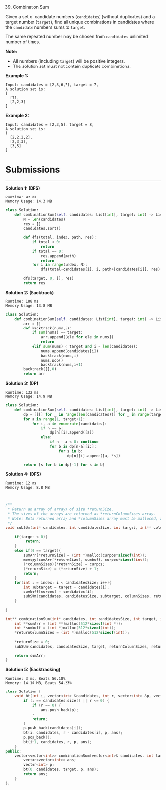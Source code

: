 39. Combination Sum

Given a set of candidate numbers (`candidates`) (without duplicates) and a target number (`target`), find all unique combinations in candidates where the `candidate` numbers sums to `target`.

The same repeated number may be chosen from `candidates` unlimited number of times.

**Note:**
* All numbers (including `target`) will be positive integers.
* The solution set must not contain duplicate combinations.

**Example 1:**
```
Input: candidates = [2,3,6,7], target = 7,
A solution set is:
[
  [7],
  [2,2,3]
]
```

**Example 2:**
```
Input: candidates = [2,3,5], target = 8,
A solution set is:
[
  [2,2,2,2],
  [2,3,3],
  [3,5]
]
```

# Submissions
---
**Solution 1: (DFS)**
```
Runtime: 92 ms
Memory Usage: 14.3 MB
```
```python
class Solution:
    def combinationSum(self, candidates: List[int], target: int) -> List[List[int]]:
        N = len(candidates)
        res = []
        candidates.sort()
        
        def dfs(total, index, path, res):
            if total < 0:
                return
            if total == 0:
                res.append(path)
                return
            for i in range(index, N):
                dfs(total-candidates[i], i, path+[candidates[i]], res)

        dfs(target, 0, [], res)
        return res
```

**Solution 2: (Backtrack)**
```
Runtime: 188 ms
Memory Usage: 13.8 MB
```
```python
class Solution:
    def combinationSum(self, candidates: List[int], target: int) -> List[List[int]]:
        arr = []
        def backtrack(nums,i):
            if sum(nums) == target:
                arr.append([ele for ele in nums])
                return 
            elif sum(nums) < target and i < len(candidates):
                nums.append(candidates[i])
                backtrack(nums,i)
                nums.pop()
                backtrack(nums,i+1)
        backtrack([],0)
        return arr
```

**Solution 3: (DP)**
```
Runtime: 132 ms
Memory Usage: 14.9 MB
```
```python
class Solution:
    def combinationSum(self, candidates: List[int], target: int) -> List[List[int]]:
        dp = [[[] for _ in range(len(candidates))] for _ in range(target+1)]
        for n in range(1, target+1):
            for i, a in enumerate(candidates):
                if n == a:
                    dp[n][i].append([a])
                else:
                    if n - a < 0: continue
                    for b in dp[n-a][i:]:
                        for s in b:
                            dp[n][i].append([a, *s])
                            
        return [s for b in dp[-1] for s in b]
```

**Solution 4: (DFS)**
```
Runtime: 12 ms
Memory Usage: 8.8 MB
```
```c


/**
 * Return an array of arrays of size *returnSize.
 * The sizes of the arrays are returned as *returnColumnSizes array.
 * Note: Both returned array and *columnSizes array must be malloced, assume caller calls free().
 */
void subSUm(int* candidates, int candidatesSize, int target, int** columnSizes, int* returnSize, int index, int **sumArr, int curpos, int * sumbuff){
    
    if(target < 0){
         return;      
    }
    else if(0 == target){
        sumArr[*returnSize] = (int *)malloc(curpos*sizeof(int));
        memcpy(sumArr[*returnSize], sumbuff, curpos*sizeof(int));
        (*columnSizes)[*returnSize] = curpos;
        (*returnSize) = (*returnSize) + 1;
        return;
    }
    for(int i = index; i < candidatesSize; i++){
        int subtarget = target - candidates[i];
        sumbuff[curpos] = candidates[i];
        subSUm(candidates, candidatesSize, subtarget, columnSizes, returnSize, i, sumArr, curpos+1, sumbuff);
    }
    
}

int** combinationSum(int* candidates, int candidatesSize, int target, int* returnSize, int** returnColumnSizes){
    int **sumArr = (int **)malloc(512*sizeof(int *));
    int *sumbuff = (int *)malloc(512*sizeof(int));
    *returnColumnSizes = (int *)malloc(512*sizeof(int));
    
    *returnSize = 0;
    subSUm(candidates, candidatesSize, target, returnColumnSizes, returnSize, 0, sumArr, 0, sumbuff);
    
    return sumArr;
}
```

**Solution 5: (Backtracking)**
```
Runtime: 3 ms, Beats 56.18%
Memory: 14.16 MB, Beats 54.23%
```
```c++
class Solution {
    void bt(int i, vector<int> &candidates, int r, vector<int> &p, vector<vector<int>> &ans) {
        if (i == candidates.size() || r <= 0) {
            if (r == 0) {
                ans.push_back(p);
            }
            return;
        }
        p.push_back(candidates[i]);
        bt(i, candidates, r - candidates[i], p, ans);
        p.pop_back();
        bt(i+1, candidates, r, p, ans);
    }
public:
    vector<vector<int>> combinationSum(vector<int>& candidates, int target) {
        vector<vector<int>> ans;
        vector<int> p;
        bt(0, candidates, target, p, ans);
        return ans;
    }
};
```
